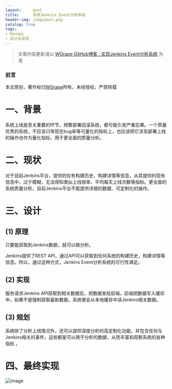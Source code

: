```yaml
---
layout:     post
title:      实现Jenkins Event分析系统
header-img: /img/post.png
catalog: true
tags:
- Devops
- 设计与实现
---
```


> 文章内容更新请以 [WGrape GitHub博客 : 实现Jenkins Event分析系统](https://github.com/WGrape/Blog/issues/222) 为准

### 前言
本文原创，著作权归[WGrape](https://github.com/WGrape)所有，未经授权，严禁转载

# 一、背景
系统上线是至关重要的环节，频繁部署回滚系统，都可能引发严重后果。一个质量优秀的系统，不应该只体现在bug率等可量化的指标上，也应该把它涉及部署上线的操作也作为量化指标，用于更全面的质量分析。

# 二、现状
对于目前Jenkins平台，提供的仅有构建历史、构建详情等信息，从其提供的现有信息中，过于模糊，无法得知类似上线频率、平均每天上线次数等指标。更全面的系统质量分析，目前Jenkins平台不能提供详细的数据、可定制化的操作。

# 三、设计

## (1) 原理
只要能获取到Jenkins数据，就可以做分析。

Jenkins提供了REST API，通过API可以获取到任何系统的构建历史，构建详情等信息。所以，通过这种方式，Jenkins Event分析系统的可行性满足。

## (2) 实现
服务请求Jenkins API获取到相关数据后，把数据发给前端，前端把数据写入缓存中，如果不是强制获取最新数据，系统便会从本地缓存中读Jenkins相关数据。

## (3) 规划
系统除了分析上线情况外，还可以提供深度分析的高定制化功能，并包含任何与Jenkins相关的事件，这些都是可以用于分析的数据，从而丰富和观察系统的各种指标 。

# 四、最终实现

![image](https://user-images.githubusercontent.com/35942268/179367102-73f8e365-bb0e-4aac-ab76-c184ce07c154.png)

